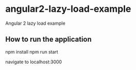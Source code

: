 # angular2-lazy-load-example
Angular 2 lazy load example

## How to run the application

npm install
npm run start

navigate to localhost:3000
